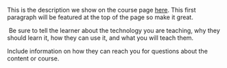 This is the description we show on the course page [here](https://lab.github.com/michaelloughnane/bitcamp-devops-4). This first paragraph will be featured at the top of the page so make it great.
​

​
Be sure to tell the learner about the technology you are teaching, why they should learn it, how they can use it, and what you will teach them.
​


Include information on how they can reach you for questions about the content or course. 
